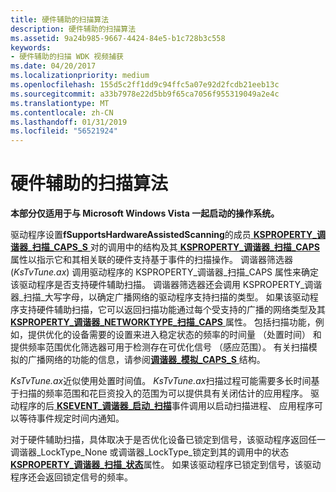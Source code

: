 ```yaml
---
title: 硬件辅助的扫描算法
description: 硬件辅助的扫描算法
ms.assetid: 9a24b985-9667-4424-84e5-b1c728b3c558
keywords:
- 硬件辅助的扫描 WDK 视频捕获
ms.date: 04/20/2017
ms.localizationpriority: medium
ms.openlocfilehash: 155d5c2ff1dd9c94ffc5a07e92d2fcdb21eeb13c
ms.sourcegitcommit: a33b7978e22d5bb9f65ca7056f955319049a2e4c
ms.translationtype: MT
ms.contentlocale: zh-CN
ms.lasthandoff: 01/31/2019
ms.locfileid: "56521924"
---
```

# <a name="hardware-assisted-scanning-algorithm"></a>硬件辅助的扫描算法


**本部分仅适用于与 Microsoft Windows Vista 一起启动的操作系统。**

驱动程序设置**fSupportsHardwareAssistedScanning**的成员[ **KSPROPERTY\_调谐器\_扫描\_CAPS\_S** ](https://msdn.microsoft.com/library/windows/hardware/ff565892)对的调用中的结构及其[ **KSPROPERTY\_调谐器\_扫描\_CAPS** ](https://msdn.microsoft.com/library/windows/hardware/ff565887)属性以指示它和其相关联的硬件支持基于事件的扫描操作。 调谐器筛选器 (*KsTvTune.ax*) 调用驱动程序的 KSPROPERTY\_调谐器\_扫描\_CAPS 属性来确定该驱动程序是否支持硬件辅助扫描。 调谐器筛选器还会调用 KSPROPERTY\_调谐器\_扫描\_大写字母，以确定广播网络的驱动程序支持扫描的类型。 如果该驱动程序支持硬件辅助扫描，它可以返回扫描功能通过每个受支持的广播的网络类型及其[ **KSPROPERTY\_调谐器\_NETWORKTYPE\_扫描\_CAPS** ](https://msdn.microsoft.com/library/windows/hardware/ff565881)属性。 包括扫描功能，例如，提供优化的设备需要的设置来进入稳定状态的频率的时间量 （处置时间） 和提供频率范围优化筛选器可用于检测存在可优化信号 （感应范围）。 有关扫描模拟的广播网络的功能的信息，请参阅[**调谐器\_模拟\_CAPS\_S** ](https://msdn.microsoft.com/library/windows/hardware/ff568547)结构。

*KsTvTune.ax*近似使用处置时间值。 *KsTvTune.ax*扫描过程可能需要多长时间基于扫描的频率范围和花巨资投入的范围为可以提供具有关闭估计的应用程序。 驱动程序的后[ **KSEVENT\_调谐器\_启动\_扫描**](https://msdn.microsoft.com/library/windows/hardware/ff561898)事件调用以启动扫描进程、 应用程序可以等待事件规定时间内通知。

对于硬件辅助扫描，具体取决于是否优化设备已锁定到信号，该驱动程序返回任一调谐器\_LockType\_None 或调谐器\_LockType\_锁定到其的调用中的状态[**KSPROPERTY\_调谐器\_扫描\_状态**](https://msdn.microsoft.com/library/windows/hardware/ff565893)属性。 如果该驱动程序已锁定到信号，该驱动程序还会返回锁定信号的频率。

 

 




